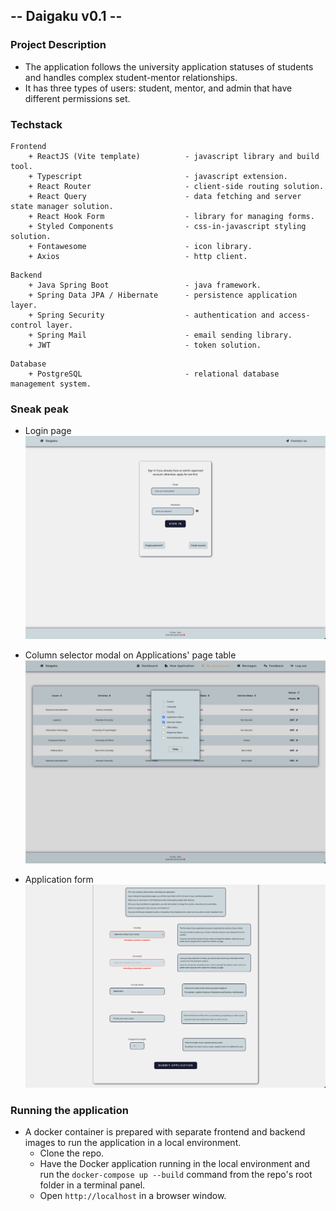 ## -- Daigaku v0.1 --

### Project Description
+ The application follows the university application statuses of students and handles complex student-mentor relationships.
+ It has three types of users: student, mentor, and admin that have different permissions set.


### Techstack
```
Frontend
    + ReactJS (Vite template)          - javascript library and build tool.
    + Typescript                       - javascript extension.
    + React Router                     - client-side routing solution.
    + React Query                      - data fetching and server state manager solution.
    + React Hook Form                  - library for managing forms.
    + Styled Components                - css-in-javascript styling solution.
    + Fontawesome                      - icon library.
    + Axios                            - http client.
```

```
Backend
    + Java Spring Boot                 - java framework.
    + Spring Data JPA / Hibernate      - persistence application layer.
    + Spring Security                  - authentication and access-control layer.
    + Spring Mail                      - email sending library.
    + JWT                              - token solution.
```

```
Database
    + PostgreSQL                       - relational database management system.
```


### Sneak peak
+ Login page
![login_page](./repo-assets/login_page.png)

+ Column selector modal on Applications' page table
![applications_table_modal](./repo-assets/applications_table_modal.png)

+ Application form
![application_form](./repo-assets/application_form.png)


### Running the application
+ A docker container is prepared with separate frontend and backend images to run the application in a local environment. 
    + Clone the repo.
    + Have the Docker application running in the local environment and run the ``docker-compose up --build`` command from the repo's root folder in a terminal panel.
    + Open ``http://localhost`` in a browser window.